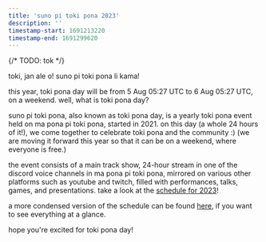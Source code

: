 ```yaml
---
title: 'suno pi toki pona 2023'
description: ''
timestamp-start: 1691213220
timestamp-end: 1691299620
---
```


{/* TODO: tok */}

toki, jan ale o! suno pi toki pona li kama!

this year, toki pona day will be from <span class="date" data-value="1691213220">5 Aug 05:27 UTC</span> to <span class="date" data-value="1691299620">6 Aug 05:27 UTC</span>, on a weekend. well, what is toki pona day?

suno pi toki pona, also known as toki pona day, is a yearly toki pona event held on ma pona pi toki pona, started in 2021. on this day (a whole 24 hours of it!), we come together to celebrate toki pona and the community :) (we are moving it forward this year so that it can be on a weekend, where everyone is free.)

the event consists of a main track show,  24-hour stream in one of the discord voice channels in ma pona pi toki pona, mirrored on various other platforms such as youtube and twitch, filled with performances, talks, games, and presentations. take a look at the [schedule for 2023](tenpo)!

a more condensed version of the schedule can be found <a href="https://suno.pona.la/assets/schedule/2023.png">here</a>, if you want to see everything at a glance.

hope you're excited for toki pona day!
